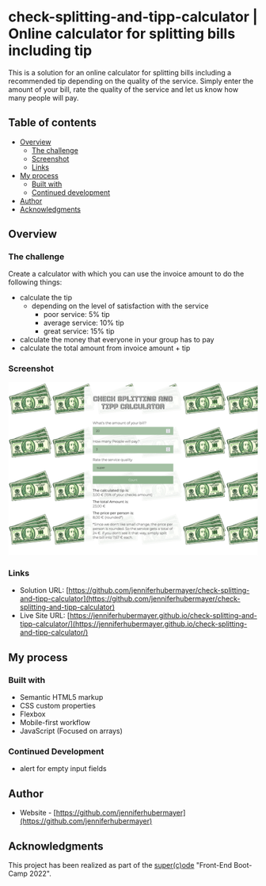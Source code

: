 # check-splitting-and-tipp-calculator | Online calculator for splitting bills including tip

This is a solution for an online calculator for splitting bills including a recommended tip depending on the quality of the service. Simply enter the amount of your bill, rate the quality of the service and let us know how many people will pay.

## Table of contents

- [Overview](#overview)
  - [The challenge](#the-challenge)
  - [Screenshot](#screenshot)
  - [Links](#links)
- [My process](#my-process)
  - [Built with](#built-with)
  - [Continued development](#continued-development)
- [Author](#author)
- [Acknowledgments](#acknowledgments)

## Overview

### The challenge

Create a calculator with which you can use the invoice amount to do the following things:

- calculate the tip
  - depending on the level of satisfaction with the service
    - poor service: 5% tip
    - average service: 10% tip
    - great service: 15% tip
- calculate the money that everyone in your group has to pay
- calculate the total amount from invoice amount + tip

### Screenshot

![](./screenshots/Screenshot_Check-splitting-and-tipp-calculator.png)

### Links

- Solution URL: [https://github.com/jenniferhubermayer/check-splitting-and-tipp-calculator](https://github.com/jenniferhubermayer/check-splitting-and-tipp-calculator)
- Live Site URL: [https://jenniferhubermayer.github.io/check-splitting-and-tipp-calculator/](https://jenniferhubermayer.github.io/check-splitting-and-tipp-calculator/)

## My process

### Built with

- Semantic HTML5 markup
- CSS custom properties
- Flexbox
- Mobile-first workflow
- JavaScript (Focused on arrays)

### Continued Development

- alert for empty input fields

## Author

- Website - [https://github.com/jenniferhubermayer](https://github.com/jenniferhubermayer)

## Acknowledgments

This project has been realized as part of the [super(c)ode](https://www.super-code.de/) "Front-End Boot-Camp 2022".
